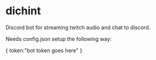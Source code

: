 # dichint
Discord bot for streaming twitch audio and chat to discord.

Needs config.json setup the following way:

{
  token:"bot token goes here"
}
